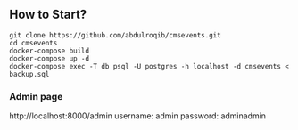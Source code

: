 ## How to Start?

```
git clone https://github.com/abdulroqib/cmsevents.git
cd cmsevents
docker-compose build
docker-compose up -d
docker-compose exec -T db psql -U postgres -h localhost -d cmsevents < backup.sql
```

### Admin page

http://localhost:8000/admin
username: admin
password: adminadmin